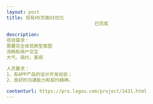 ```yaml
---                
layout: post       
title: 现有H5页面UI优化
                                已完成
           
description: 
项目需求：
需要完全体现原型意图
流畅和用户交互
大气，简约，美观

人员要求：
1、有APP产品的设计开发经验；
2、良好的沟通能力和契约精神。
     
contenturl: https://pro.lagou.com/project/1431.html      
---                 
```

